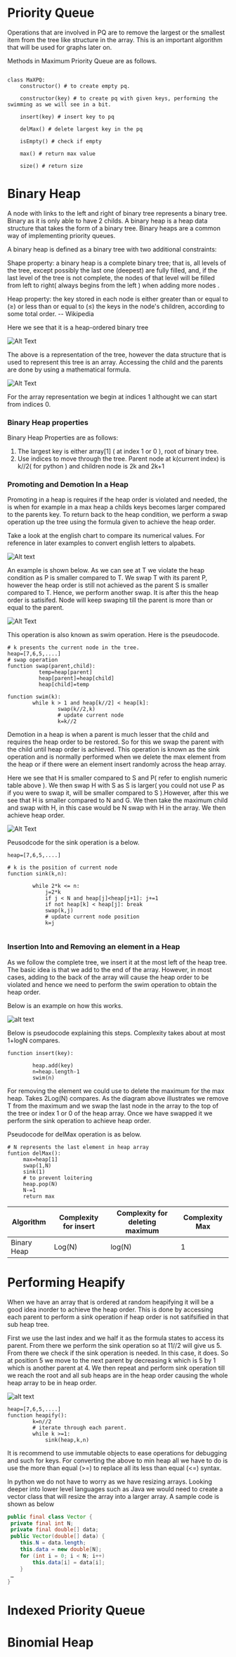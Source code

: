 # Priority Queue

Operations that are involved in PQ are to remove the largest or the smallest item from the tree like structure in the array. This is an important algorithm that will be used for graphs later on.


Methods in Maximum Priority Queue are as follows.

```

class MaXPQ:
    constructor() # to create empty pq.
    
    constructor(key) # to create pq with given keys, performing the swimming as we will see in a bit.
    
    insert(key) # insert key to pq
    
    delMax() # delete largest key in the pq
    
    isEmpty() # check if empty
    
    max() # return max value
    
    size() # return size

 ```
 
 
 # Binary Heap
 
A node with links to the left and right of binary tree represents a binary tree. Binary as it is only able to have 2 childs.  A binary heap is a heap data structure that takes the form of a binary tree. Binary heaps are a common way of implementing priority queues.

A binary heap is defined as a binary tree with two additional constraints:

Shape property: a binary heap is a complete binary tree; that is, all levels of the tree, except possibly the last one (deepest) are fully filled, and, if the last level of the tree is not complete, the nodes of that level will be filled from left to right( always begins from the left ) when adding more nodes .

Heap property: the key stored in each node is either greater than or equal to (≥) or less than or equal to (≤) the keys in the node's children, according to some total order.  -- Wikipedia

Here we see that it is a heap-ordered binary tree
 
 ![Alt Text](https://external-content.duckduckgo.com/iu/?u=https%3A%2F%2Fmiro.medium.com%2Fmax%2F478%2F1*Tyb1cOw3b6jp1cRmuslJAg.png&f=1&nofb=1)
 
 The above is a representation of the tree, however the data structure that is used to represent this tree is an array. Accessing the child and the parents are done by using a mathematical formula.
 
 ![Alt Text](https://miro.medium.com/max/600/1*MtegLKi_gNCdhVhX3GcGaA.png)
 
 For the array representation we begin at indices 1 althought we can start from indices 0.
 
 ### Binary Heap properties
 
 Binary Heap Properties are as follows:
 
 1. The largest key is either array[1] ( at index 1 or 0 ), root of binary tree.
 2. Use indices to move through the tree. Parent node at k(current index) is k//2( for python ) and children node is 2k and 2k+1


### Promoting and Demotion In a Heap

Promoting in a heap is requires if the heap order is violated and needed, the is when for example in a max heap a childs keys becomes larger compared to the parents key. To return back to the heap condition, we perform a swap operation up the tree using the formula given to achieve the heap order. 

Take a look at the english chart to compare its numerical values. For reference in later examples to convert english letters to alpabets.

![Alt text](https://external-content.duckduckgo.com/iu/?u=http%3A%2F%2F1.bp.blogspot.com%2F-uv9mTK8z6Uw%2FVZ26jhtUwWI%2FAAAAAAAABZw%2Fw-lw3JiGiCw%2Fs1600%2FSG.png&f=1&nofb=1)

An example is shown below. As we can see at T we violate the heap condition as P is smaller compared to T. We swap T with its parent P, however the heap order is still not achieved as the parent S is smaller compared to T. Hence, we perform another swap. It is after this the heap order is satisifed. Node will keep swaping till the parent is more than or equal to the parent.


![Alt Text](https://algs4.cs.princeton.edu/24pq/images/swim.png)

This operation is also known as swim operation. Here is the pseudocode.

```
# k presents the current node in the tree.
heap=[7,6,5,....]
# swap operation
function swap(parent,child):
          temp=heap[parent]
          heap[parent]=heap[child]
          heap[child]=temp

function swim(k):
        while k > 1 and heap[k//2] < heap[k]:
                swap(k//2,k)
                # update current node
                k=k//2
```

Demotion in a heap is when a parent is much lesser that the child and requires the heap order to be restored. So for this we swap the parent with the child until heap order is achieved. This operation is known as the sink operation and is normally performed when we delete the max element from the heap or if there were an element insert randomly across the heap array. 

Here we see that H is smaller compared to S and P( refer to english numeric table above ). We then swap H with S as S is larger( you could not use P as if you were to swap it, will be smaller compared to S ).However, after this we see that H is smaller compared to N and G. We then take the maximum child and swap with H, in this case would be N swap with H in the array. We then achieve heap order.



![Alt Text](https://external-content.duckduckgo.com/iu/?u=https%3A%2F%2Ftechlarry.github.io%2FAlgorithm%2FPrinceton%2Ffigures%2FDemotionInAHeap.png&f=1&nofb=1)

Peusodcode for the sink operation is a below.

```
heap=[7,6,5,....]

# k is the position of current node
function sink(k,n):
        
        while 2*k <= n:
            j=2*k
            if j < N and heap[j]<heap[j+1]: j+=1
            if not heap[k] < heap[j]: break
            swap(k,j)
            # update current node position
            k=j
            
```

### Insertion Into and Removing an element in a Heap

As we follow the complete tree, we insert it at the most left of the heap tree. The basic idea is that we add to the end of the array. However, in most cases, adding to the back of the array will cause the heap order to be violated and hence we need to perform the swim operation to obtain the heap order.

Below is an example on how this works.

![alt text](https://external-content.duckduckgo.com/iu/?u=https%3A%2F%2Fcdn-images-1.medium.com%2Fmax%2F1600%2F1*SCeVkQIvd1ezcbDUaCPTeg.png&f=1&nofb=1)

Below is pseudocode explaining this steps. Complexity takes about at most 1+logN compares.

```
function insert(key):
        
        heap.add(key)
        n=heap.length-1
        swim(n)
```

For removing the element we could use to delete the maximum for the max heap. Takes 2Log(N) compares. As the diagram above illustrates we remove T from the maximum and we swap the last node in the array to the top of the tree or index 1 or 0 of the heap array. Once we have swapped it we perform the sink operation to achieve heap order.

Pseudocode for delMax operation is as below.

```
# N represents the last element in heap array
funtion delMax():
     max=heap[1]
     swap(1,N)
     sink(1)
     # to prevent loitering
     heap.pop(N)
     N-=1
     return max

```

| Algorithm   | Complexity for insert | Complexity for deleting maximum | Complexity Max |
| ------------| --------------------- | --------------------------------| ---------------|
| Binary Heap |        Log(N)         |               log(N)            |        1       |


# Performing Heapify

When we have an array that is ordered at random heapifying it will be a good idea inorder to achieve the heap order. This is done by accessing each parent to perform a sink operation if heap order is not satifsified in that sub heap tree.


First we use the last index and we half it as the formula states to access its parent. From there we perform the sink operation so at 11//2 will give us 5. From there we check if the sink operation is needed. In this case, it does. So at position 5 we move to the next parent by decreasing k which is 5 by 1 which is another parent at 4. We then repeat and perform sink operation till we reach the root and all sub heaps are in the heap order causing the whole heap array to be in heap order.

![alt text](https://algs4.cs.princeton.edu/24pq/images/heapsort-trace.png)

```
heap=[7,6,5,....]
function heapify():
        k=n//2
        # iterate through each parent.
        while k >=1:
            sink(heap,k,n)
```

It is recommend to use immutable objects to ease operations for debugging and such for keys. For converting the above to min heap all we have to do is use the more than equal (>=) to replace all its less than equal (<=) syntax.

In python we do not have to worry as we have resizing arrays. Looking deeper into lower level languages such as Java we would need to create a vector class that will resize the array into a larger array. A sample code is shown as below

```java
public final class Vector { 
 private final int N;
 private final double[] data;
 public Vector(double[] data) {
    this.N = data.length;
    this.data = new double[N];
    for (int i = 0; i < N; i++)
        this.data[i] = data[i];
    }
 …
}
```

# Indexed Priority Queue

# Binomial Heap

